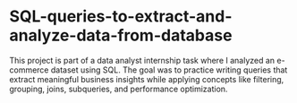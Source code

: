 # SQL-queries-to-extract-and-analyze-data-from-database
This project is part of a data analyst internship task where I analyzed an e-commerce dataset using SQL. The goal was to practice writing queries that extract meaningful business insights while applying concepts like filtering, grouping, joins, subqueries, and performance optimization.
